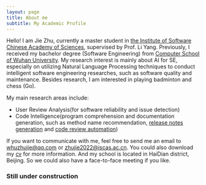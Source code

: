 ```yaml
---
layout: page
title: About me
subtitle: My Academic Profile
---
```


Hello! I am Jie Zhu, currently a master student in [the Institute of Software Chinese Academy of Sciences](http://www.iscas.ac.cn/), supervised by Prof. Li Yang. Previously, I received my bachelor degree (Software Engineering) from [Computer School of Wuhan University](http://cs.whu.edu.cn/). My research interest is mainly about AI for SE, especially on utilizing Natural Language Processing techniques to conduct intelligent software engineering researches, such as software quality and maintenance. Besides research, I am interested in playing badminton and chess (Go). 

My main research areas include:

- User Review Analysis(for software reliability and issue detection)
- Code Intelligence(program comprehension and documentation generation, such as method name recommendation, [release notes generation](https://arxiv.org/pdf/2201.06720.pdf) and [code review automation](https://arxiv.org/pdf/2208.08014.pdf))

If you want to communicate with me, feel free to send me an email to whuzhujie@qq.com or zhujie2022@iscas.ac.cn. You could also download my [cv](https://github.com/JasonZhu-WHU/jasonzhu-whu.github.io/cv_zh.pdf) for more information. And my school is located in HaiDian district, Beijing. So we could also have a face-to-face meeting if you like.

### Still under construction
